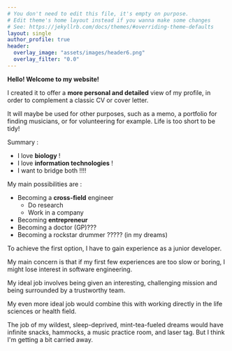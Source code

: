 ```yaml
---
# You don't need to edit this file, it's empty on purpose.
# Edit theme's home layout instead if you wanna make some changes
# See: https://jekyllrb.com/docs/themes/#overriding-theme-defaults
layout: single
author_profile: true
header:
  overlay_image: "assets/images/header6.png"
  overlay_filter: "0.0"
---
```


**Hello! Welcome to my website!** 

I created it to offer a **more personal and detailed** view of my profile, in order to complement a classic CV or cover letter.

It will maybe be used for other purposes, such as a memo, a portfolio for finding musicians, or for volunteering for example. Life is too short to be tidy! 

Summary : 

- I love **biology** !
- I love **information technologies** !
- I want to bridge both !!!!

My main possibilities are :

- Becoming a **cross-field** engineer
    - Do research
    - Work in a company
- Becoming **entrepreneur**
- Becoming a doctor (GP)???
- Becoming a rockstar drummer ????? (in my dreams)

To achieve the first option, I have to gain experience as a junior developer. 

My main concern is that if my first few experiences are too slow or boring, I might lose interest in software engineering.

My ideal job involves being given an interesting, challenging mission and being surrounded by a trustworthy team.

My even more ideal job would combine this with working directly in the life sciences or health field.

The job of my wildest, sleep-deprived, mint-tea-fueled dreams would have infinite snacks, hammocks, a music practice room, and laser tag. But I think I'm getting a bit carried away.
